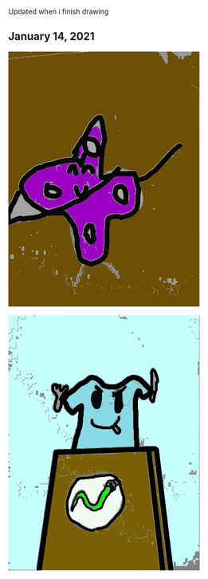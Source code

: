 Updated when i finish drawing

## January 14, 2021

![The Night draws](storage/figie.png)

![The Night draws](storage/Shirt.png)
